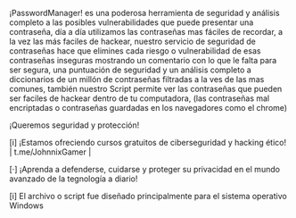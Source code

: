 ¡PasswordManager! es una poderosa herramienta de seguridad y análisis completo a las posibles vulnerabilidades que puede presentar una contraseña,
día a día utilizamos las contraseñas mas fáciles de recordar, a la vez las más faciles de hackear, nuestro servicio de seguridad de contraseñas
hace que elimines cada riesgo o vulnerabilidad de esas contraseñas inseguras mostrando un comentario con lo que le falta para ser segura, una
puntuación de seguridad y un análisis completo a diccionarios de un millón de contraseñas filtradas a la ves de las mas comunes, también nuestro
Script permite ver las contraseñas que pueden ser faciles de hackear dentro de tu computadora, (las contraseñas mal encriptadas o contraseñas guardadas
en los navegadores como el chrome)

¡Queremos seguridad y protección!

[i] ¡Estamos ofreciendo cursos gratuitos de ciberseguridad y hacking ético! | t.me/JohnnixGamer |

[·] ¡Aprenda a defenderse, cuidarse y proteger su privacidad en el mundo avanzado de la tegnología a diario!

[i] El archivo o script fue diseñado principalmente para el sistema operativo Windows
